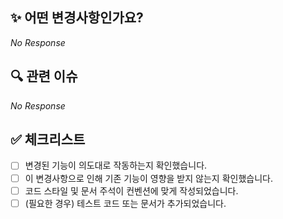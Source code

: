 ## ✨ 어떤 변경사항인가요?

<!-- 여기에 주요 변경사항을 간단히 서술해주세요. -->

_No Response_

## 🔍 관련 이슈

<!-- 이 PR과 관련된 이슈가 있다면 작성해주세요. -->
<!-- Closes #123, Related #123 등 -->

_No Response_

## ✅ 체크리스트

<!-- 기능을 병합하기 전 확인할 사항들입니다.-->

- [ ] 변경된 기능이 의도대로 작동하는지 확인했습니다.
- [ ] 이 변경사항으로 인해 기존 기능이 영향을 받지 않는지 확인했습니다.
- [ ] 코드 스타일 및 문서 주석이 컨벤션에 맞게 작성되었습니다.
- [ ] (필요한 경우) 테스트 코드 또는 문서가 추가되었습니다.
